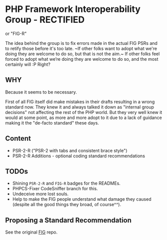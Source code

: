 # PHP Framework Interoperability Group - RECTIFIED

or "FIG-R"

The idea behind the group is to fix errors made in the actual FIG PSRs and to retify those
before it's too late.
~If other folks want to adopt what we're doing they are welcome to do so, but that is not the aim.~
If other folks feel forced to adopt what we’re doing they are welcome to
do so, and the most certainly will :P Right?

## WHY
Because it seems to be necessary.

First of all FIG itself did make mistakes in their drafts resulting in a wrong standard now.
They knew it and always talked it down as "internal group decisions" not affecting the rest of the PHP
world. But they very well knew it would at some point, as more and more adopt to it due to a lack
of guidance making it the "de-facto standard" these days.

## Content

- PSR-2-R ("PSR-2 with tabs and consistent brace style")
- PSR-2-R Additions - optional coding standard recommendations

## TODOs

- Shining `PSR-2-R` and `FIG-R` badges for the READMEs.
- PHPCS-Fixer CodeSniffer branch for this.
- Undeceive more lost souls.
- Help to make the FIG people understand what damage they caused (despite all the good things they broad, of course^^).

## Proposing a Standard Recommendation

See the original [FIG] repo.

[FIG]: https://github.com/php-fig/fig-standards
